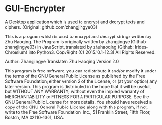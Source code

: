 # GUI-Encrypter
A Desktop application which is used to encrypt and decrypt texts and ciphers. (Original: github.com/zhangjingye03)

This is a program which is used to encrypt and decrypt strings written by Zhu Haoqing. The Program is originally written by zhangjingye (Github: zhangjingye03) in JavaScript, translated by zhuhaoqing (Github: Irides-Chromium) into Python3.
CopyRight (C) 2015.10.1-12.31
All Rights Reserved.

Author: Zhangjingye
Translater: Zhu Haoqing
Version 2.0

This program is free software; you can redistribute it and/or modify it under the terms of the GNU General Public License as published by the Free Software Foundation; either version 2 of the License, or (at your option) any later version.
This program is distributed in the hope that it will be useful, but WITHOUT ANY WARRANTY; without even the implied warranty of MERCHANTABILITY or FITNESS FOR A PARTICULAR PURPOSE. See the GNU General Public License for more details.
You should have received a copy of the GNU General Public License along with this program; if not, write to the Free Software Foundation, Inc., 51 Franklin Street, Fifth Floor, Boston, MA 02110-1301, USA.
